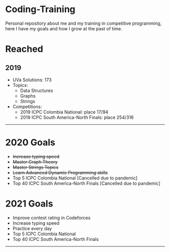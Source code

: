 # Coding-Training
 Personal repository about me and my training in competitive programming, here I have my goals and how I grow at the past of time.

# Reached
## 2019
* UVa Solutions: 173
* Topics: 
    * Data Structures
    * Graphs
    * Strings
* Competitions:
    * 2019 ICPC Colombia National: place 17/94
    * 2019 ICPC South America-North Finals: place 254/316

---
# 2020 Goals

* ~~Increase typing speed~~
* ~~Master Graph Theory~~
* ~~Master Strings Topics~~
* ~~Learn Advanced Dynamic Programming skills~~
* Top 5 ICPC Colombia National [Cancelled due to pandemic]
* Top 40 ICPC South America-North Finals [Cancelled due to pandemic]

# 2021 Goals

* Improve contest rating in Codeforces
* Increase typing speed
* Practice every day
* Top 5 ICPC Colombia National
* Top 40 ICPC South America-North Finals

---